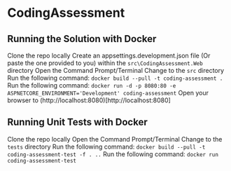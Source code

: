 # CodingAssessment

## Running the Solution with Docker
Clone the repo locally
Create an appsettings.development.json file (Or paste the one provided to you) within the `src\CodingAssessment.Web` directory
Open the Command Prompt/Terminal
Change to the `src` directory
Run the following command: `docker build --pull -t coding-assessment .`
Run the following command: `docker run -d -p 8080:80 -e ASPNETCORE_ENVIRONMENT='Development' coding-assessment`
Open your browser to (http://localhost:8080)[http://localhost:8080]

## Running Unit Tests with Docker
Clone the repo locally
Open the Command Prompt/Terminal
Change to the `tests` directory
Run the following command: `docker build --pull -t coding-assessment-test -f . ..`
Run the following command: `docker run coding-assessment-test`